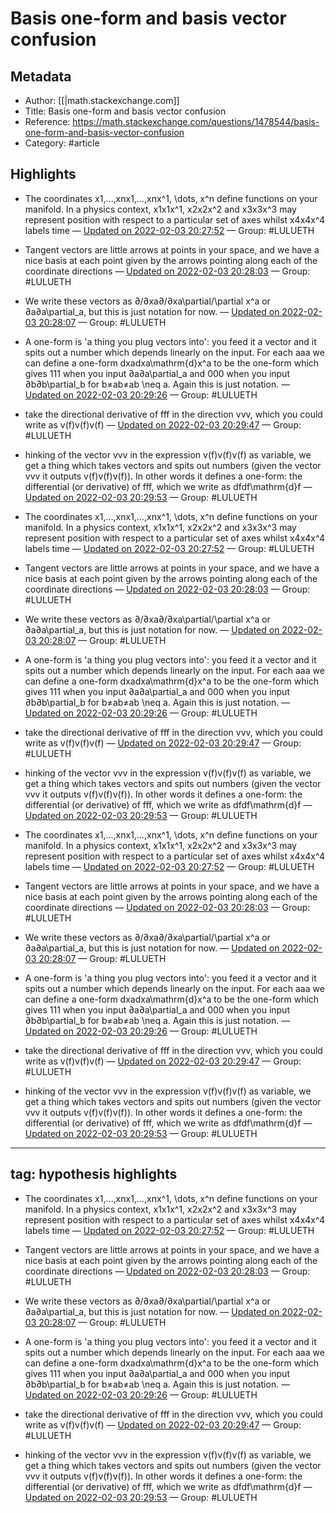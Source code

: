 # Basis one-form and basis vector confusion

## Metadata
- Author: [[|math.stackexchange.com]]
- Title: Basis one-form and basis vector confusion
- Reference: https://math.stackexchange.com/questions/1478544/basis-one-form-and-basis-vector-confusion
- Category: #article

## Highlights
- The coordinates x1,…,xnx1,…,xnx^1, \dots, x^n define functions on your manifold.  In a physics context, x1x1x^1, x2x2x^2 and x3x3x^3 may represent position with respect to a particular set of axes whilst x4x4x^4 labels time — [Updated on 2022-02-03 20:27:52](https://hyp.is/YV0kMoUnEeyypzMLSMBVng/math.stackexchange.com/questions/1478544/basis-one-form-and-basis-vector-confusion)  — Group: #LULUETH

- Tangent vectors are little arrows at points in your space, and we have a nice basis at each point given by the arrows pointing along each of the coordinate directions — [Updated on 2022-02-03 20:28:03](https://hyp.is/Z8LdOoUnEey2-Yc5APgfag/math.stackexchange.com/questions/1478544/basis-one-form-and-basis-vector-confusion)  — Group: #LULUETH

- We write these vectors as ∂/∂xa∂/∂xa\partial/\partial x^a or ∂a∂a\partial_a, but this is just notation for now. — [Updated on 2022-02-03 20:28:07](https://hyp.is/ajCwiIUnEeynME_W_YUjOA/math.stackexchange.com/questions/1478544/basis-one-form-and-basis-vector-confusion)  — Group: #LULUETH

- A one-form is 'a thing you plug vectors into': you feed it a vector and it spits out a number which depends linearly on the input.  For each aaa we can define a one-form dxadxa\mathrm{d}x^a to be the one-form which gives 111 when you input ∂a∂a\partial_a and 000 when you input ∂b∂b\partial_b for b≠ab≠ab \neq a.  Again this is just notation. — [Updated on 2022-02-03 20:29:26](https://hyp.is/mafA4IUnEeyxPM-zkoXhWg/math.stackexchange.com/questions/1478544/basis-one-form-and-basis-vector-confusion)  — Group: #LULUETH

- take the directional derivative of fff in the direction vvv, which you could write as v(f)v(f)v(f)  — [Updated on 2022-02-03 20:29:47](https://hyp.is/pdgR0IUnEey8SsNEqQ4RZQ/math.stackexchange.com/questions/1478544/basis-one-form-and-basis-vector-confusion)  — Group: #LULUETH

- hinking of the vector vvv in the expression v(f)v(f)v(f) as variable, we get a thing which takes vectors and spits out numbers (given the vector vvv it outputs v(f)v(f)v(f)).  In other words it defines a one-form: the differential (or derivative) of fff, which we write as dfdf\mathrm{d}f — [Updated on 2022-02-03 20:29:53](https://hyp.is/qb8IlIUnEeyNtbPb4grTGg/math.stackexchange.com/questions/1478544/basis-one-form-and-basis-vector-confusion)  — Group: #LULUETH




- The coordinates x1,…,xnx1,…,xnx^1, \dots, x^n define functions on your manifold.  In a physics context, x1x1x^1, x2x2x^2 and x3x3x^3 may represent position with respect to a particular set of axes whilst x4x4x^4 labels time — [Updated on 2022-02-03 20:27:52](https://hyp.is/YV0kMoUnEeyypzMLSMBVng/math.stackexchange.com/questions/1478544/basis-one-form-and-basis-vector-confusion)  — Group: #LULUETH

- Tangent vectors are little arrows at points in your space, and we have a nice basis at each point given by the arrows pointing along each of the coordinate directions — [Updated on 2022-02-03 20:28:03](https://hyp.is/Z8LdOoUnEey2-Yc5APgfag/math.stackexchange.com/questions/1478544/basis-one-form-and-basis-vector-confusion)  — Group: #LULUETH

- We write these vectors as ∂/∂xa∂/∂xa\partial/\partial x^a or ∂a∂a\partial_a, but this is just notation for now. — [Updated on 2022-02-03 20:28:07](https://hyp.is/ajCwiIUnEeynME_W_YUjOA/math.stackexchange.com/questions/1478544/basis-one-form-and-basis-vector-confusion)  — Group: #LULUETH

- A one-form is 'a thing you plug vectors into': you feed it a vector and it spits out a number which depends linearly on the input.  For each aaa we can define a one-form dxadxa\mathrm{d}x^a to be the one-form which gives 111 when you input ∂a∂a\partial_a and 000 when you input ∂b∂b\partial_b for b≠ab≠ab \neq a.  Again this is just notation. — [Updated on 2022-02-03 20:29:26](https://hyp.is/mafA4IUnEeyxPM-zkoXhWg/math.stackexchange.com/questions/1478544/basis-one-form-and-basis-vector-confusion)  — Group: #LULUETH

- take the directional derivative of fff in the direction vvv, which you could write as v(f)v(f)v(f)  — [Updated on 2022-02-03 20:29:47](https://hyp.is/pdgR0IUnEey8SsNEqQ4RZQ/math.stackexchange.com/questions/1478544/basis-one-form-and-basis-vector-confusion)  — Group: #LULUETH

- hinking of the vector vvv in the expression v(f)v(f)v(f) as variable, we get a thing which takes vectors and spits out numbers (given the vector vvv it outputs v(f)v(f)v(f)).  In other words it defines a one-form: the differential (or derivative) of fff, which we write as dfdf\mathrm{d}f — [Updated on 2022-02-03 20:29:53](https://hyp.is/qb8IlIUnEeyNtbPb4grTGg/math.stackexchange.com/questions/1478544/basis-one-form-and-basis-vector-confusion)  — Group: #LULUETH




- The coordinates x1,…,xnx1,…,xnx^1, \dots, x^n define functions on your manifold.  In a physics context, x1x1x^1, x2x2x^2 and x3x3x^3 may represent position with respect to a particular set of axes whilst x4x4x^4 labels time — [Updated on 2022-02-03 20:27:52](https://hyp.is/YV0kMoUnEeyypzMLSMBVng/math.stackexchange.com/questions/1478544/basis-one-form-and-basis-vector-confusion)  — Group: #LULUETH

- Tangent vectors are little arrows at points in your space, and we have a nice basis at each point given by the arrows pointing along each of the coordinate directions — [Updated on 2022-02-03 20:28:03](https://hyp.is/Z8LdOoUnEey2-Yc5APgfag/math.stackexchange.com/questions/1478544/basis-one-form-and-basis-vector-confusion)  — Group: #LULUETH

- We write these vectors as ∂/∂xa∂/∂xa\partial/\partial x^a or ∂a∂a\partial_a, but this is just notation for now. — [Updated on 2022-02-03 20:28:07](https://hyp.is/ajCwiIUnEeynME_W_YUjOA/math.stackexchange.com/questions/1478544/basis-one-form-and-basis-vector-confusion)  — Group: #LULUETH

- A one-form is 'a thing you plug vectors into': you feed it a vector and it spits out a number which depends linearly on the input.  For each aaa we can define a one-form dxadxa\mathrm{d}x^a to be the one-form which gives 111 when you input ∂a∂a\partial_a and 000 when you input ∂b∂b\partial_b for b≠ab≠ab \neq a.  Again this is just notation. — [Updated on 2022-02-03 20:29:26](https://hyp.is/mafA4IUnEeyxPM-zkoXhWg/math.stackexchange.com/questions/1478544/basis-one-form-and-basis-vector-confusion)  — Group: #LULUETH

- take the directional derivative of fff in the direction vvv, which you could write as v(f)v(f)v(f)  — [Updated on 2022-02-03 20:29:47](https://hyp.is/pdgR0IUnEey8SsNEqQ4RZQ/math.stackexchange.com/questions/1478544/basis-one-form-and-basis-vector-confusion)  — Group: #LULUETH

- hinking of the vector vvv in the expression v(f)v(f)v(f) as variable, we get a thing which takes vectors and spits out numbers (given the vector vvv it outputs v(f)v(f)v(f)).  In other words it defines a one-form: the differential (or derivative) of fff, which we write as dfdf\mathrm{d}f — [Updated on 2022-02-03 20:29:53](https://hyp.is/qb8IlIUnEeyNtbPb4grTGg/math.stackexchange.com/questions/1478544/basis-one-form-and-basis-vector-confusion)  — Group: #LULUETH

---
tag: hypothesis highlights
---





- The coordinates x1,…,xnx1,…,xnx^1, \dots, x^n define functions on your manifold.  In a physics context, x1x1x^1, x2x2x^2 and x3x3x^3 may represent position with respect to a particular set of axes whilst x4x4x^4 labels time — [Updated on 2022-02-03 20:27:52](https://hyp.is/YV0kMoUnEeyypzMLSMBVng/math.stackexchange.com/questions/1478544/basis-one-form-and-basis-vector-confusion)  — Group: #LULUETH

- Tangent vectors are little arrows at points in your space, and we have a nice basis at each point given by the arrows pointing along each of the coordinate directions — [Updated on 2022-02-03 20:28:03](https://hyp.is/Z8LdOoUnEey2-Yc5APgfag/math.stackexchange.com/questions/1478544/basis-one-form-and-basis-vector-confusion)  — Group: #LULUETH

- We write these vectors as ∂/∂xa∂/∂xa\partial/\partial x^a or ∂a∂a\partial_a, but this is just notation for now. — [Updated on 2022-02-03 20:28:07](https://hyp.is/ajCwiIUnEeynME_W_YUjOA/math.stackexchange.com/questions/1478544/basis-one-form-and-basis-vector-confusion)  — Group: #LULUETH

- A one-form is 'a thing you plug vectors into': you feed it a vector and it spits out a number which depends linearly on the input.  For each aaa we can define a one-form dxadxa\mathrm{d}x^a to be the one-form which gives 111 when you input ∂a∂a\partial_a and 000 when you input ∂b∂b\partial_b for b≠ab≠ab \neq a.  Again this is just notation. — [Updated on 2022-02-03 20:29:26](https://hyp.is/mafA4IUnEeyxPM-zkoXhWg/math.stackexchange.com/questions/1478544/basis-one-form-and-basis-vector-confusion)  — Group: #LULUETH

- take the directional derivative of fff in the direction vvv, which you could write as v(f)v(f)v(f)  — [Updated on 2022-02-03 20:29:47](https://hyp.is/pdgR0IUnEey8SsNEqQ4RZQ/math.stackexchange.com/questions/1478544/basis-one-form-and-basis-vector-confusion)  — Group: #LULUETH

- hinking of the vector vvv in the expression v(f)v(f)v(f) as variable, we get a thing which takes vectors and spits out numbers (given the vector vvv it outputs v(f)v(f)v(f)).  In other words it defines a one-form: the differential (or derivative) of fff, which we write as dfdf\mathrm{d}f — [Updated on 2022-02-03 20:29:53](https://hyp.is/qb8IlIUnEeyNtbPb4grTGg/math.stackexchange.com/questions/1478544/basis-one-form-and-basis-vector-confusion)  — Group: #LULUETH

